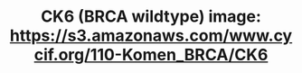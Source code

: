 ---
title: "CK6 (BRCA wildtype)
image: https://s3.amazonaws.com/www.cycif.org/110-Komen_BRCA/CK6"
layout: minerva-1-5 
exhibit: config-110-Komen_BRCA/CK6
---